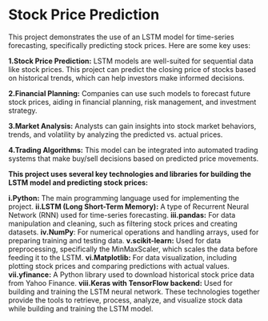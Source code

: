 # Stock Price Prediction

This project demonstrates the use of an LSTM model for time-series forecasting, specifically predicting stock prices. Here are some key uses:

**1.Stock Price Prediction:**
LSTM models are well-suited for sequential data like stock prices. This project can predict the closing price of stocks based on historical trends, which can help investors make informed decisions.

**2.Financial Planning:**
Companies can use such models to forecast future stock prices, aiding in financial planning, risk management, and investment strategy.

**3.Market Analysis:** 
Analysts can gain insights into stock market behaviors, trends, and volatility by analyzing the predicted vs. actual prices.

**4.Trading Algorithms:**
This model can be integrated into automated trading systems that make buy/sell decisions based on predicted price movements.


**This project uses several key technologies and libraries for building the LSTM model and predicting stock prices:**

**i.Python:** 
The main programming language used for implementing the project.
**ii.LSTM (Long Short-Term Memory):** 
A type of Recurrent Neural Network (RNN) used for time-series forecasting.
**iii.pandas:** 
For data manipulation and cleaning, such as filtering stock prices and creating datasets.
**iv.NumPy**:
For numerical operations and handling arrays, used for preparing training and testing data.
**v.scikit-learn:** 
Used for data preprocessing, specifically the MinMaxScaler, which scales the data before feeding it to the LSTM.
**vi.Matplotlib:**
For data visualization, including plotting stock prices and comparing predictions with actual values.
**vii.yfinance:** 
A Python library used to download historical stock price data from Yahoo Finance.
**viii.Keras with TensorFlow backend:**
Used for building and training the LSTM neural network.
These technologies together provide the tools to retrieve, process, analyze, and visualize stock data while building and training the LSTM model.
